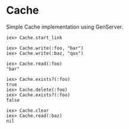 # Cache

Simple Cache implementation using GenServer.

```
iex> Cache.start_link

iex> Cache.write(:foo, "bar")
iex> Cache.write(:baz, "qux")

iex> Cache.read(:foo)
"bar"

iex> Cache.exists?(:foo)
true
iex> Cache.delete(:foo)
iex> Cache.exists?(:foo)
false

iex> Cache.clear
iex> Cache.read(:baz)
nil
```
